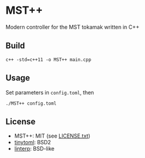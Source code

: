 # MST++

Modern controller for the MST tokamak written in C++

## Build

	c++ -std=c++11 -o MST++ main.cpp

## Usage

Set parameters in `config.toml`, then

	./MST++ config.toml

## License

- MST++: MIT (see [LICENSE.txt](./LICENSE.txt))
- [tinytoml](https://github.com/mayah/tinytoml): BSD2
- [linterp](https://github.com/rncarpio/linterp): BSD-like